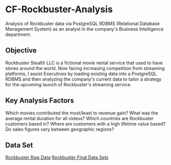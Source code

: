 # CF-Rockbuster-Analysis
Analysis of Rockbuster data via PostgreSQL RDBMS (Relational Database Management System) as an analyst in the company's Business Intelligence department.
## Objective
Rockbuster Stealth LLC is a fictional movie rental service that used to have stores around the world. Now facing increasing competition from streaming platforms, I  assist Executives by loading existing data into a PostgreSQL RDBMS and then analyzing the company's current data to tailor a strategy for the upcoming launch of Rockbuster's streaming service.
## Key Analysis Factors 
Which movies contributed the most/least to revenue gain?
What was the average rental duration for all videos?
Which countries are Rockbuster customers based in?
Where are customers with a high lifetime value based?
Do sales figures vary between geographic regions?
## Data Set
[Rockbuster Raw Data](https://www.postgresqltutorial.com/wp-content/uploads/2019/05/dvdrental.zip)
[Rockbuster Final Data Sets](https://1drv.ms/u/s!Av6amgy3JU7viSm1MpWOpGEb7JRN?e=dDCx9r)
